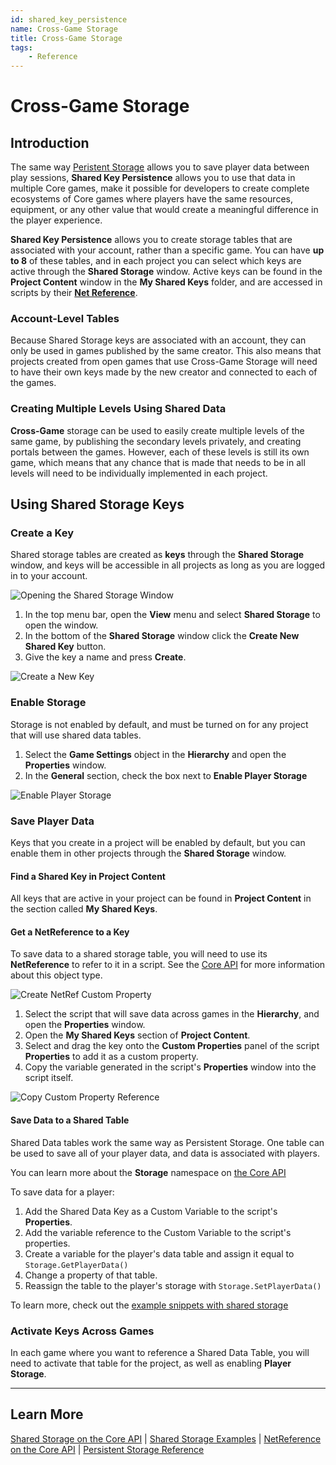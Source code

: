 ```yaml
---
id: shared_key_persistence
name: Cross-Game Storage
title: Cross-Game Storage
tags:
    - Reference
---
```


# Cross-Game Storage

## Introduction

The same way [Peristent Storage](persistent_storage.md) allows you to save player data between play sessions, **Shared Key Persistence** allows you to use that data in multiple Core games, make it possible for developers to create complete ecosystems of Core games where players have the same resources, equipment, or any other value that would create a meaningful difference in the player experience.

**Shared Key Persistence** allows you to create storage tables that are associated with your account, rather than a specific game. You can have **up to 8** of these tables, and in each project you can select which keys are active through the **Shared Storage** window. Active keys can be found in the **Project Content** window in the **My Shared Keys** folder, and are accessed in scripts by their [**Net Reference**](https://docs.coregames.com/core_api/#netreference).

### Account-Level Tables

Because Shared Storage keys are associated with an account, they can only be used in games published by the same creator. This also means that projects created from open games that use Cross-Game Storage will need to have their own keys made by the new creator and connected to each of the games.

### Creating Multiple Levels Using Shared Data

**Cross-Game** storage can be used to easily create multiple levels of the same game, by publishing the secondary levels privately, and creating portals between the games. However, each of these levels is still its own game, which means that any chance that is made that needs to be in all levels will need to be individually implemented in each project.

## Using Shared Storage Keys

### Create a Key

Shared storage tables are created as **keys** through the **Shared Storage** window, and keys will be accessible in all projects as long as you are logged in to your account.

![Opening the Shared Storage Window]()

1. In the top menu bar, open the **View** menu and select **Shared Storage** to open the window.
2. In the bottom of the **Shared Storage** window click the **Create New Shared Key** button.
3. Give the key a name and press **Create**.

![Create a New Key]()

### Enable Storage

Storage is not enabled by default, and must be turned on for any project that will use shared data tables.

1. Select the **Game Settings** object in the **Hierarchy** and open the **Properties** window.
2. In the **General** section, check the box next to **Enable Player Storage**

![Enable Player Storage](EnablePlayerStorage.png)

### Save Player Data

Keys that you create in a project will be enabled by default, but you can enable them in other projects through the **Shared Storage** window.

#### Find a Shared Key in Project Content

All keys that are active in your project can be found in **Project Content** in the section called **My Shared Keys**.

#### Get a NetReference to a Key

To save data to a shared storage table, you will need to use its **NetReference** to refer to it in a script. See the [Core API](https://docs.coregames.com/core_api/#netreference) for more information about this object type.

![Create NetRef Custom Property]()

1. Select the script that will save data across games in the **Hierarchy**, and open the **Properties** window.
2. Open the **My Shared Keys** section of **Project Content**.
3. Select and drag the key onto the **Custom Properties** panel of the script **Properties** to add it as a custom property.
4. Copy the variable generated in the script's **Properties** window into the script itself.

![Copy Custom Property Reference]()

#### Save Data to a Shared Table

Shared Data tables work the same way as Persistent Storage. One table can be used to save all of your player data, and data is associated with players.

You can learn more about the **Storage** namespace on [the Core API](https://docs.coregames.com/core_api/#storage)

To save data for a player:

1. Add the Shared Data Key as a Custom Variable to the script's **Properties**.
2. Add the variable reference to the Custom Variable to the script's properties.
3. Create a variable for the player's data table and assign it equal to ``Storage.GetPlayerData()``
4. Change a property of that table.
5. Reassign the table to the player's storage with ``Storage.SetPlayerData()``

To learn more, check out the [example snippets with shared storage](examples.md)

### Activate Keys Across Games

In each game where you want to reference a Shared Data Table, you will need to activate that table for the project, as well as enabling **Player Storage**.

---

## Learn More

[Shared Storage on the Core API](https://docs.coregames.com/core_api/#storage) | [Shared Storage Examples](https://docs.coregames.com/api/examples/#storage) | [NetReference on the Core API](https://docs.coregames.com/core_api/#netreference) | [Persistent Storage Reference](persistent_storage.md)
